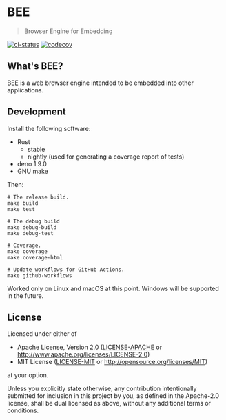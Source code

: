 # BEE

> Browser Engine for Embedding

[![ci-status](https://github.com/bee-browser/prototype/workflows/CI/badge.svg)](https://github.com/bee-browser/prototype/actions?workflow=CI)
[![codecov](https://codecov.io/gh/bee-browser/prototype/branch/main/graph/badge.svg?token=ZU1I8W30M9)](https://codecov.io/gh/bee-browser/prototype)

## What's BEE?

BEE is a web browser engine intended to be embedded into other applications.

## Development

Install the following software:

* Rust
  * stable
  * nightly (used for generating a coverage report of tests)
* deno 1.9.0
* GNU make

Then:

```shell
# The release build.
make build
make test

# The debug build
make debug-build
make debug-test

# Coverage.
make coverage
make coverage-html

# Update workflows for GitHub Actions.
make github-workflows
```

Worked only on Linux and macOS at this point.  Windows will be supported in the future.

## License

Licensed under either of

* Apache License, Version 2.0
  ([LICENSE-APACHE] or http://www.apache.org/licenses/LICENSE-2.0)
* MIT License
  ([LICENSE-MIT] or http://opensource.org/licenses/MIT)

at your option.

Unless you explicitly state otherwise, any contribution intentionally submitted
for inclusion in this project by you, as defined in the Apache-2.0 license,
shall be dual licensed as above, without any additional terms or conditions.

[LICENSE-APACHE]: ./LICENSE-APACHE
[LICENSE-MIT]: ./LICENSE-MIT

